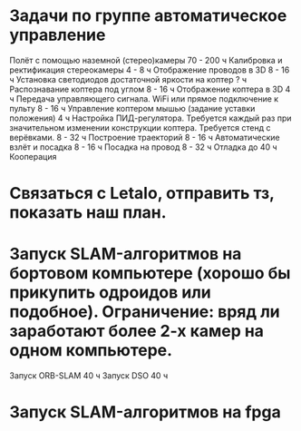 # Задачи по группе автоматическое управление
Полёт с помощью наземной (стерео)камеры 70 - 200 ч
Калибровка и ректификация стереокамеры 4 - 8 ч
Отображение проводов в 3D 8 - 16 ч
Установка светодиодов достаточной яркости на коптер ? ч
Распознавание коптера под углом 8 - 16 ч
Отображение коптера в 3D 4 ч
Передача управляющего сигнала. WiFi или прямое подключение к пульту 8 - 16 ч
Управление коптером мышью (задание уставки положения) 4 ч
Настройка ПИД-регулятора. Требуется каждый раз при значительном изменении конструкции коптера. Требуется стенд с верёвками. 8 - 32 ч
Построение траекторий 8 - 16 ч
Автоматические взлёт и посадка 8 - 16 ч
Посадка на провод 8 - 32 ч
Отладка до 40 ч
Кооперация
# Связаться с Letalo, отправить тз, показать наш план.
# Запуск SLAM-алгоритмов на бортовом компьютере (хорошо бы прикупить одроидов или подобное). Ограничение: вряд ли заработают более 2-х камер на одном компьютере.
Запуск ORB-SLAM 40 ч
Запуск DSO 40 ч
# Запуск SLAM-алгоритмов на fpga
